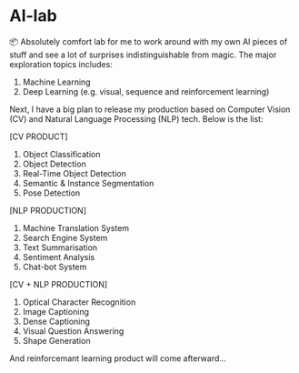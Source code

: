 # AI-lab
📦 Absolutely comfort lab for me to work around with my own AI pieces of stuff and see a lot of surprises indistinguishable from magic. The major exploration topics includes:

1. Machine Learning
2. Deep Learning (e.g. visual, sequence and reinforcement learning)

Next, I have a big plan to release my production based on Computer Vision (CV) and Natural Language Processing (NLP) tech. Below is the list:

[CV PRODUCT]
1. Object Classification
2. Object Detection
3. Real-Time Object Detection
4. Semantic & Instance Segmentation
5. Pose Detection

[NLP PRODUCTION]
1. Machine Translation System
2. Search Engine System
3. Text Summarisation
4. Sentiment Analysis
5. Chat-bot System

[CV + NLP PRODUCTION]
1. Optical Character Recognition
2. Image Captioning
3. Dense Captioning
4. Visual Question Answering
5. Shape Generation

And reinforcemant learning product will come afterward...
